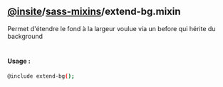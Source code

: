 ## [@insite](../../README.md)/[sass-mixins](../README.md)/extend-bg.mixin

Permet d'étendre le fond à la largeur voulue via un before qui hérite du background

#

#### Usage :


```bash
@include extend-bg();
```